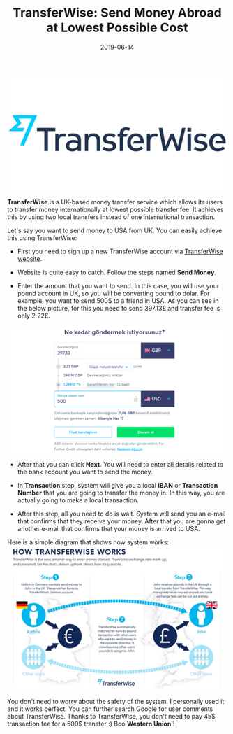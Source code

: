 ﻿---
layout: post
title:  "TransferWise: Send Money Abroad at Lowest Possible Cost"
date:   2019-06-14
image: /images/transferwise/tw.webp
---

![TransferWise](/images/transferwise/tw.webp)

**TransferWise** is a UK-based money transfer service which allows its users to transfer money internationally at lowest possible transfer fee. It achieves this by using two local transfers instead of one international transaction. 

Let's say you want to send money to USA from UK. You can easily achieve this using TransferWise:

* First you need to sign up a new TransferWise account via [TransferWise website](https://transferwise.com/). 

* Website is quite easy to catch. Follow the steps named **Send Money**. 

* Enter the amount that you want to send. In this case, you will use your pound account in UK, so you will be converting pound to dolar. For example, you want to send 500$ to a friend in USA. As you can see in the below picture, for this you need to send 397.13£ and transfer fee is only 2.22£.

![TransferWise 2](/images/transferwise/tw3.png)

* After that you can click **Next**. You will need to enter all details related to the bank account you want to send the money.

* In **Transaction** step, system will give you a local **IBAN** or **Transaction Number** that you are going to transfer the money in. In this way, you are actually going to make a local transaction. 

* After this step, all you need to do is wait. System will send you an e-mail that confirms that they receive your money. After that you are gonna get another e-mail that confirms that your money is arrived to USA. 

Here is a simple diagram that shows how system works:
![TransferWise 3](/images/transferwise/tw2.jpg)

You don't need to worry about the safety of the system. I personally used it and it works perfect. You can further search Google for user comments about TransferWise. Thanks to TransferWise, you don't need to pay 45$ transaction fee for a 500$ transfer :) Boo **Western Union**!!
